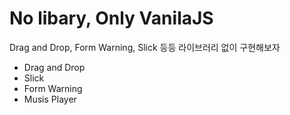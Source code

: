 # No libary, Only VanilaJS

Drag and Drop, Form Warning, Slick 등등 라이브러리 없이 구현해보자

- Drag and Drop
- Slick
- Form Warning
- Musis Player

